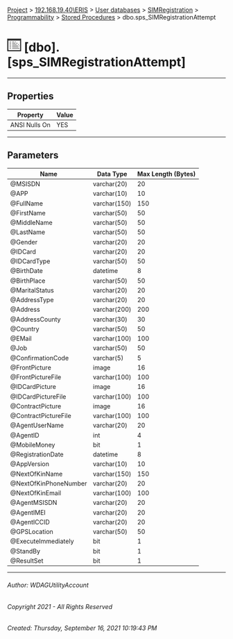 #### 

[Project](../../../../../index.md) > [192.168.19.40\\ERIS](../../../../index.md) > [User databases](../../../index.md) > [SIMRegistration](../../index.md) > [Programmability](../index.md) > [Stored Procedures](Stored_Procedures.md) > dbo.sps_SIMRegistrationAttempt

# ![Stored Procedures](../../../../../Images/StoredProcedure32.png) [dbo].[sps_SIMRegistrationAttempt]

---

## <a name="#properties"></a>Properties

| Property | Value |
|---|---|
| ANSI Nulls On | YES |


---

## <a name="#parameters"></a>Parameters

| Name | Data Type | Max Length (Bytes) |
|---|---|---|
| @MSISDN | varchar(20) | 20 |
| @APP | varchar(10) | 10 |
| @FullName | varchar(150) | 150 |
| @FirstName | varchar(50) | 50 |
| @MiddleName | varchar(50) | 50 |
| @LastName | varchar(50) | 50 |
| @Gender | varchar(20) | 20 |
| @IDCard | varchar(20) | 20 |
| @IDCardType | varchar(50) | 50 |
| @BirthDate | datetime | 8 |
| @BirthPlace | varchar(50) | 50 |
| @MaritalStatus | varchar(20) | 20 |
| @AddressType | varchar(20) | 20 |
| @Address | varchar(200) | 200 |
| @AddressCounty | varchar(30) | 30 |
| @Country | varchar(50) | 50 |
| @EMail | varchar(100) | 100 |
| @Job | varchar(50) | 50 |
| @ConfirmationCode | varchar(5) | 5 |
| @FrontPicture | image | 16 |
| @FrontPictureFile | varchar(100) | 100 |
| @IDCardPicture | image | 16 |
| @IDCardPictureFile | varchar(100) | 100 |
| @ContractPicture | image | 16 |
| @ContractPictureFile | varchar(100) | 100 |
| @AgentUserName | varchar(20) | 20 |
| @AgentID | int | 4 |
| @MobileMoney | bit | 1 |
| @RegistrationDate | datetime | 8 |
| @AppVersion | varchar(10) | 10 |
| @NextOfKinName | varchar(150) | 150 |
| @NextOfKinPhoneNumber | varchar(20) | 20 |
| @NextOfKinEmail | varchar(100) | 100 |
| @AgentMSISDN | varchar(20) | 20 |
| @AgentIMEI | varchar(20) | 20 |
| @AgentICCID | varchar(20) | 20 |
| @GPSLocation | varchar(50) | 50 |
| @ExecuteImmediately | bit | 1 |
| @StandBy | bit | 1 |
| @ResultSet | bit | 1 |


---

###### Author:  WDAGUtilityAccount

###### Copyright 2021 - All Rights Reserved

###### Created: Thursday, September 16, 2021 10:19:43 PM

